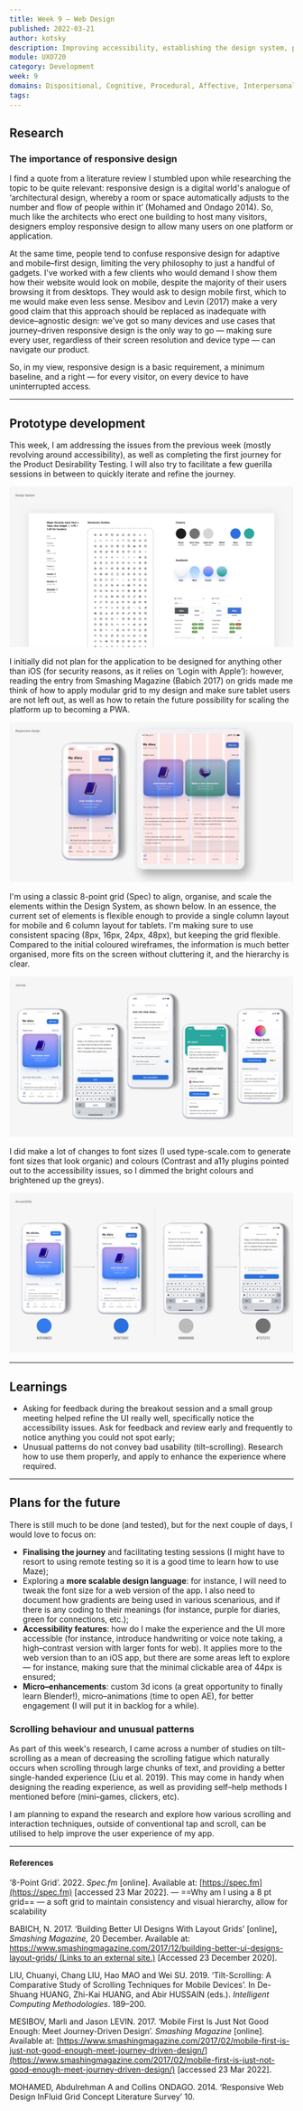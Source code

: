 ```yaml
---
title: Week 9 — Web Design
published: 2022-03-21
author: kotsky
description: Improving accessibility, establishing the design system, preparing a high fidelity prototype
module: UXO720
category: Development
week: 9
domains: Dispositional, Cognitive, Procedural, Affective, Interpersonal
tags: 
---
```


## Research
### The importance of responsive design

I find a quote from a literature review I stumbled upon while researching the topic to be quite relevant: responsive design is a digital world's analogue of ‘architectural design, whereby a room or space automatically adjusts to the number and flow of people within it’ (Mohamed and Ondago 2014). So, much like the architects who erect one building to host many visitors, designers employ responsive design to allow many users on one platform or application.

At the same time, people tend to confuse responsive design for adaptive and mobile–first design, limiting the very philosophy to just a handful of gadgets. I've worked with a few clients who would demand I show them how their website would look on mobile, despite the majority of their users browsing it from desktops. They would ask to design mobile first, which to me would make even less sense. Mesibov and Levin (2017) make a very good claim that this approach should be replaced as inadequate with device–agnostic design: we've got so many devices and use cases that journey–driven responsive design is the only way to go — making sure every user, regardless of their screen resolution and device type — can navigate our product.

So, in my view, responsive design is a basic requirement, a minimum baseline, and a right — for every visitor, on every device to have uninterrupted access.

---

## Prototype development

This week, I am addressing the issues from the previous week (mostly revolving around accessibility), as well as completing the first journey for the Product Desirability Testing. I will also try to facilitate a few guerilla sessions in between to quickly iterate and refine the journey.

![Design System](./img/02/09-ds.jpeg)

I initially did not plan for the application to be designed for anything other than iOS (for security reasons, as it relies on ‘Login with Apple’): however, reading the entry from Smashing Magazine (Babich 2017) on grids made me think of how to apply modular grid to my design and make sure tablet users are not left out, as well as how to retain the future possibility for scaling the platform up to becoming a PWA. 

![Design Iterations](./img/02/09-grid.jpeg)

I'm using a classic 8-point grid (Spec) to align, organise, and scale the elements within the Design System, as shown below. In an essence, the current set of elements is flexible enough to provide a single column layout for mobile and 6 column layout for tablets. I'm making sure to use consistent spacing (8px, 16px, 24px, 48px), but keeping the grid flexible. Compared to the initial coloured wireframes, the information is much better organised, more fits on the screen without cluttering it, and the hierarchy is clear. 

![Journey](./img/02/09-journey.jpeg)

I did make a lot of changes to font sizes (I used type-scale.com to generate font sizes that look organic) and colours (Contrast and a11y plugins pointed out to the accessibility issues, so I dimmed the bright colours and brightened up the greys). 

![Design Iterations](./img/02/09-change.jpeg)

---

## Learnings
- Asking for feedback during the breakout session and a small group meeting helped refine the UI really well, specifically notice the accessibility issues. Ask for feedback and review early and frequently to notice anything you could not spot early;
- Unusual patterns do not convey bad usability (tilt–scrolling). Research how to use them properly, and apply to enhance the experience where required.

---

## Plans for the future

There is still much to be done (and tested), but for the next couple of days, I would love to focus on:

- **Finalising the journey** and facilitating testing sessions (I might have to resort to using remote testing so it is a good time to learn how to use Maze);
- Exploring a **more scalable design language**: for instance, I will need to tweak the font size for a web version of the app. I also need to document how gradients are being used in various scenarious, and if there is any coding to their meanings (for instance, purple for diaries, green for connections, etc.);
- **Accessibility features**: how do I make the experience and the UI more accessible (for instance, introduce handwriting or voice note taking, a high–contrast version with larger fonts for web). It applies more to the web version than to an iOS app, but there are some areas left to explore — for instance, making sure that the minimal clickable area of 44px is ensured;
- **Micro–enhancements**: custom 3d icons (a great opportunity to finally learn Blender!), micro–animations (time to open AE), for better engagement (I will put it in backlog for a while).

### Scrolling behaviour and unusual patterns
As part of this week's research, I came across a number of studies on tilt–scrolling as a mean of decreasing the scrolling fatigue which naturally occurs when scrolling through large chunks of text, and providing a better single-handed experience (Liu et al. 2019). This may come in handy when designing the reading experience, as well as providing self–help methods I mentioned before (mini–games, clickers, etc).

I am planning to expand the research and explore how various scrolling and interaction techniques, outside of conventional tap and scroll, can be utilised to help improve the user experience of my app.


---

#### References

‘8-Point Grid’. 2022. _Spec.fm_ [online]. Available at: [https://spec.fm](https://spec.fm) [accessed 23 Mar 2022]. — ==Why am I using a 8 pt grid== — a soft grid to maintain consistency and visual hierarchy, allow for scalability 

BABICH, N. 2017. ‘Building Better UI Designs With Layout Grids’ [online], _Smashing Magazine,_ 20 December. Available at: [https://www.smashingmagazine.com/2017/12/building-better-ui-designs-layout-grids/ (Links to an external site.)](https://www.smashingmagazine.com/2017/12/building-better-ui-designs-layout-grids/) [Accessed 23 December 2020].

LIU, Chuanyi, Chang LIU, Hao MAO and Wei SU. 2019. ‘Tilt-Scrolling: A Comparative Study of Scrolling Techniques for Mobile Devices’. In De-Shuang HUANG, Zhi-Kai HUANG, and Abir HUSSAIN (eds.). _Intelligent Computing Methodologies_. 189–200.

MESIBOV, Marli and Jason LEVIN. 2017. ‘Mobile First Is Just Not Good Enough: Meet Journey-Driven Design’. _Smashing Magazine_ [online]. Available at: [https://www.smashingmagazine.com/2017/02/mobile-first-is-just-not-good-enough-meet-journey-driven-design/](https://www.smashingmagazine.com/2017/02/mobile-first-is-just-not-good-enough-meet-journey-driven-design/) [accessed 23 Mar 2022].

MOHAMED, Abdulrehman A and Collins ONDAGO. 2014. ‘Responsive Web Design InFluid Grid Concept Literature Survey’ 10.